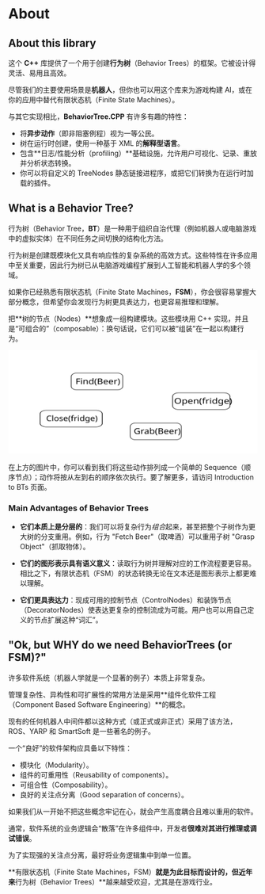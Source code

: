 # About

## About this library

这个 **C++** 库提供了一个用于创建**行为树**（Behavior Trees）的框架。它被设计得灵活、易用且高效。

尽管我们的主要使用场景是**机器人**，但你也可以用这个库来为游戏构建 AI，或在你的应用中替代有限状态机（Finite State Machines）。

与其它实现相比，**BehaviorTree.CPP** 有许多有趣的特性：

- 将**异步动作**（即非阻塞例程）视为一等公民。
- 树在运行时创建，使用一种基于 XML 的**解释型语言**。
- 包含**日志/性能分析（profiling）**基础设施，允许用户可视化、记录、重放并分析状态转换。
- 你可以将自定义的 TreeNodes 静态链接进程序，或把它们转换为在运行时加载的插件。

## What is a Behavior Tree?

行为树（Behavior Tree，**BT**）是一种用于组织自治代理（例如机器人或电脑游戏中的虚拟实体）在不同任务之间切换的结构化方法。

行为树是创建既模块化又具有响应性的复杂系统的高效方式。这些特性在许多应用中至关重要，因此行为树已从电脑游戏编程扩展到人工智能和机器人学的多个领域。

如果你已经熟悉有限状态机（Finite State Machines，**FSM**），你会很容易掌握大部分概念，但希望你会发现行为树更具表达力，也更容易推理和理解。

把**树的节点（Nodes）**想象成一组构建模块。这些模块用 C++ 实现，并且是“可组合的”（composable）：换句话说，它们可以被“组装”在一起以构建行为。

![intro build trees](img/intro_build_trees.svg)

在上方的图片中，你可以看到我们将这些动作排列成一个简单的 Sequence（顺序节点）；动作将按从左到右的顺序依次执行。要了解更多，请访问 Introduction to BTs 页面。

### Main Advantages of Behavior Trees

- **它们本质上是分层的**：我们可以将复杂行为*组合*起来，甚至把整个子树作为更大树的分支重用。例如，行为 "Fetch Beer"（取啤酒）可以重用子树 "Grasp Object"（抓取物体）。

- **它们的图形表示具有语义意义**：读取行为树并理解对应的工作流程要更容易。相比之下，有限状态机（FSM）的状态转换无论在文本还是图形表示上都更难以理解。

- **它们更具表达力**：现成可用的控制节点（ControlNodes）和装饰节点（DecoratorNodes）使表达更复杂的控制流成为可能。用户也可以用自己定义的节点扩展这种“词汇”。

## "Ok, but WHY do we need BehaviorTrees (or FSM)?"

许多软件系统（机器人学就是一个显著的例子）本质上非常复杂。

管理复杂性、异构性和可扩展性的常用方法是采用**组件化软件工程（Component Based Software Engineering）**的概念。

现有的任何机器人中间件都以这种方式（或正式或非正式）采用了该方法，ROS、YARP 和 SmartSoft 是一些著名的例子。

一个“良好”的软件架构应具备以下特性：

- 模块化（Modularity）。
- 组件的可重用性（Reusability of components）。
- 可组合性（Composability）。
- 良好的关注点分离（Good separation of concerns）。

如果我们从一开始不把这些概念牢记在心，就会产生高度耦合且难以重用的软件。

通常，软件系统的业务逻辑会“散落”在许多组件中，开发者**很难对其进行推理或调试错误**。

为了实现强的关注点分离，最好将业务逻辑集中到单一位置。

**有限状态机（Finite State Machines，FSM）**就是为此目标而设计的，但近年来**行为树（Behavior Trees）**越来越受欢迎，尤其是在游戏行业。
